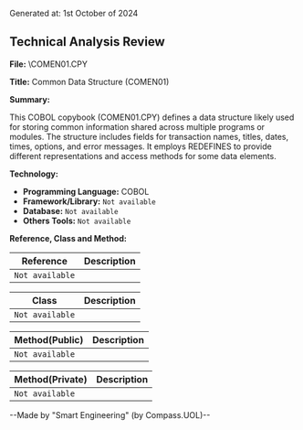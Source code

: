 Generated at: 1st October of 2024

## Technical Analysis Review

**File:**  \COMEN01.CPY

**Title:**  Common Data Structure (COMEN01)

**Summary:** 

This COBOL copybook (COMEN01.CPY) defines a data structure likely used for storing common information shared across multiple programs or modules. The structure includes fields for transaction names, titles, dates, times, options, and error messages. It employs REDEFINES to provide different representations and access methods for some data elements.

**Technology:**

* **Programming Language:** COBOL 
* **Framework/Library:**  `Not available`
* **Database:** `Not available`
* **Others Tools:** `Not available`

**Reference, Class and Method:**

| Reference | Description |
|---|---|
| `Not available` |  |

| Class | Description |
|---|---|
| `Not available` |  |

| Method(Public) | Description |
|---|---|
| `Not available` |  |

| Method(Private) | Description |
|---|---|
| `Not available` |  |

--Made by "Smart Engineering" (by Compass.UOL)--